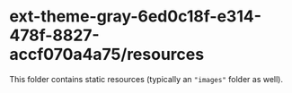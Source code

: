 # ext-theme-gray-6ed0c18f-e314-478f-8827-accf070a4a75/resources

This folder contains static resources (typically an `"images"` folder as well).
